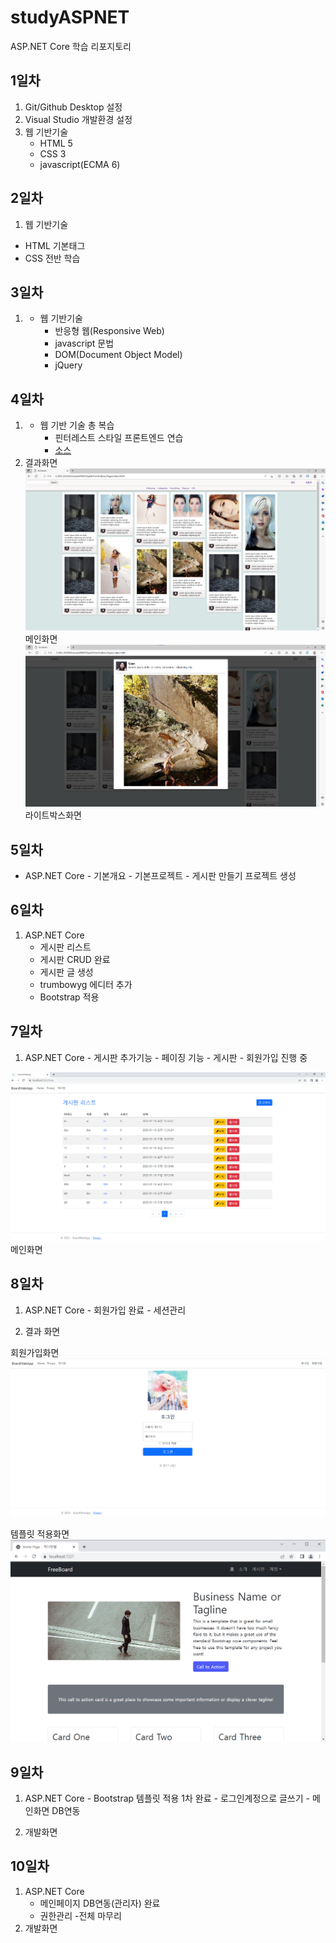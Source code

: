 # studyASPNET
ASP.NET Core 학습 리포지토리


## 1일차
1. Git/Github Desktop 설정
2. Visual Studio 개발환경 설정
3. 웹 기반기술
     - HTML 5
     - CSS 3
     - javascript(ECMA 6)
  
  
 ## 2일차
1. 웹 기반기술
- HTML 기본태그
- CSS 전반 학습

 
 ## 3일차
1. - 웹 기반기술
     - 반응형 웹(Responsive Web)
	 - javascript 문법
	 - DOM(Document Object Model)
	 - jQuery
	 
 ## 4일차
1. - 웹 기반 기술 총 복습
     - 핀터레스트 스타일 프론트엔드 연습
	 - [소스](https://github.com/SungJin-Parkk/studyASPNET/tree/main/Day04/FrontEndExec/Pages)
2.  결과화면
![메인화면](https://raw.githubusercontent.com/SungJin-Parkk/studyASPNET/main/images/html_screen01.png)	 
메인화면
![라이트박스화면](https://raw.githubusercontent.com/SungJin-Parkk/studyASPNET/main/images/html_screen02.png)
라이트박스화면	 

 
 ## 5일차
- ASP.NET Core 
      - 기본개요
	  - 기본프로젝트
	  - 게시판 만들기 프로젝트 생성
	  
 ## 6일차
 1. ASP.NET Core
      - 게시판 리스트
	  - 게시판 CRUD 완료
	  - 게시판 글 생성
	  - trumbowyg 에디터 추가
	  - Bootstrap 적용
	  
	  
## 7일차 
1. ASP.NET Core
       - 게시판 추가기능
       - 페이징 기능
       - 게시판 
	   - 회원가입 진행 중
	   
![메인화면](https://github.com/SungJin-Parkk/studyASPNET/blob/main/images/asptnet_screen01.png?raw=true)	 
메인화면


## 8일차
1. ASP.NET Core
        - 회원가입 완료
		- 세션관리
	   
2. 결과 화면

회원가입화면
![회원가입화면](https://github.com/SungJin-Parkk/studyASPNET/blob/main/images/asptnet_screen02.png?raw=true)

템플릿 적용화면
![회원가입화면](https://github.com/SungJin-Parkk/studyASPNET/blob/main/images/asptnet_screen03.png?raw=true)

## 9일차
1. ASP.NET Core
         - Bootstrap 템플릿 적용 1차 완료
		 - 로그인계정으로 글쓰기
		 - 메인화면 DB연동
		 
		 
2. 개발화면


## 10일차

1. ASP.NET Core 
    - 메인페이지 DB연동(관리자) 완료
	- 권한관리
	-전체 마무리
2. 개발화면
